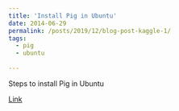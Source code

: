 ```yaml
---
title: 'Install Pig in Ubuntu'
date: 2014-06-29
permalink: /posts/2019/12/blog-post-kaggle-1/
tags:
  - pig
  - ubuntu
   
---
```


Steps to install Pig in Ubuntu 

[Link](https://kktechitup.blogspot.com/2014/06/steps-to-install-pig-in-ubuntu.html)